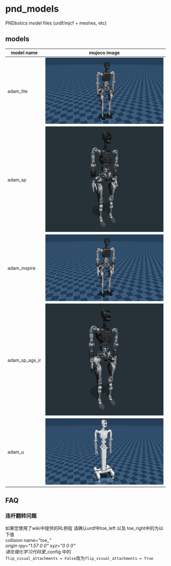 # pnd_models

PNDbotics model files (urdf/mjcf + meshes, etc)

## models

| model name     | mujoco image                                                      |
| -------------- | ----------------------------------------------------------------- |
| adam_lite      | ![adam_lite image](./adam_lite/imgs/adam_lite.png)                |
| adam_sp        | ![adam_sp image](./adam_sp/imgs/adam_sp.png)                      |
| adam_inspire   | ![adam_inspire image](./adam_inspire/imgs/adam_inspire.png)       |
| adam_sp_agx_ir | ![adam_sp_agx_ir image](./adam_sp_agx_ir/imgs/adam_sp_agx_ir.png) |
| adam_u         | ![adam_u image](./adam_u/imgs/adam_u.png)                         |

## FAQ

### 连杆翻转问题

如果您使用了wiki中提供的RL例程
请确认urdf中toe_left 以及 toe_right中的为以下值  
collision name="toe_*"  
origin rpy="1.57 0 0" xyz="0 0 0"  
请在强化学习代码里*_config 中的  
`flip_visual_attachments = False`改为`flip_visual_attachments = True`  
